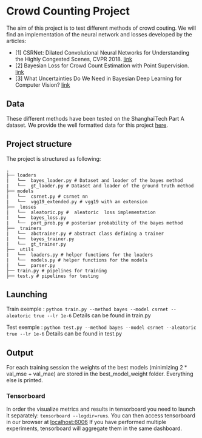# Crowd Counting Project
The aim of this project is to test different methods of crowd couting. We will find an implementation of the neural network and losses developed by the articles:
* [1] CSRNet: Dilated Convolutional Neural Networks for Understanding the Highly Congested Scenes, CVPR 2018. [link](https://arxiv.org/abs/1802.10062 )
* [2] Bayesian Loss for Crowd Count Estimation with Point Supervision. [link](https://arxiv.org/abs/1908.03684)
* [3] What Uncertainties Do We Need in Bayesian Deep Learning for Computer Vision? [link](https://arxiv.org/abs/1703.04977 )

## Data

These different methods have been tested on the ShanghaïTech Part A dataset.
We provide the well formatted data for this project [here](https://drive.google.com/file/d/1Scax0_ZrvWBcEaSHs0kghOOl87sbN3GZ/view?usp=sharing).

## Project structure

The project is structured as following:

```code
.
├── loaders
|   └──  bayes_loader.py # Dataset and loader of the bayes method
|   └──  gt_laoder.py # Dataset and loader of the ground truth method
├── models
|   └──  csrnet.py # csrnet nn
|   └──  vgg19_extended.py # vgg19 with an extension
├──  losses
|   └──  aleatoric.py #  aleatoric  loss implementation
|   └──  bayes_loss.py
|   └──  port_prob.py # posterior probability of the bayes method
├──  trainers
|   └──  abctrainer.py # abstract class defining a trainer
|   └──  bayes_trainer.py
|   └──  gt_trainer.py
├──  utils
|   └──  loaders.py # helper functions for the loaders
|   └──  models.py # helper functions for the models
|   └──  parser.py
├── train.py # pipelines for training
├── test.y # pipelines for testing
```

## Launching

Train exemple :
`python train.py --method bayes --model csrnet --aleatoric true --lr 1e-6`
Details can be found in train.py

Test exemple :
`python test.py --method bayes --model csrnet --aleatoric true --lr 1e-6`
Details can be found in test.py

## Output

For each training session the weights of the best models (minimizing 2 * val_mse + val_mae) are stored in the best_model_weight folder. Everything else is printed.

### Tensorboard
In order the visualize metrics and results in tensorboard you need to launch it separately: `tensorboard --logdir=runs`. You can then access tensorboard in our browser at [localhost:6006](localhost:6006)
If you have performed multiple experiments, tensorboard will aggregate them in the same dashboard.
